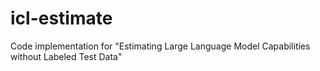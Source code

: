 # icl-estimate
Code implementation for "Estimating Large Language Model Capabilities without Labeled Test Data"
